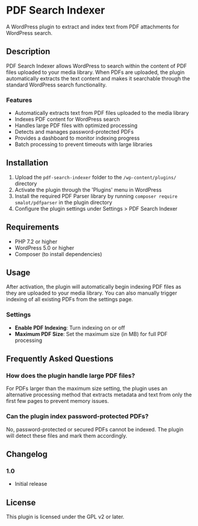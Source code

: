 # PDF Search Indexer

A WordPress plugin to extract and index text from PDF attachments for WordPress search.

## Description

PDF Search Indexer allows WordPress to search within the content of PDF files uploaded to your media library. When PDFs are uploaded, the plugin automatically extracts the text content and makes it searchable through the standard WordPress search functionality.

### Features

- Automatically extracts text from PDF files uploaded to the media library
- Indexes PDF content for WordPress search
- Handles large PDF files with optimized processing
- Detects and manages password-protected PDFs
- Provides a dashboard to monitor indexing progress
- Batch processing to prevent timeouts with large libraries

## Installation

1. Upload the `pdf-search-indexer` folder to the `/wp-content/plugins/` directory
2. Activate the plugin through the 'Plugins' menu in WordPress
3. Install the required PDF Parser library by running `composer require smalot/pdfparser` in the plugin directory
4. Configure the plugin settings under Settings > PDF Search Indexer

## Requirements

- PHP 7.2 or higher
- WordPress 5.0 or higher
- Composer (to install dependencies)

## Usage

After activation, the plugin will automatically begin indexing PDF files as they are uploaded to your media library. You can also manually trigger indexing of all existing PDFs from the settings page.

### Settings

- **Enable PDF Indexing**: Turn indexing on or off
- **Maximum PDF Size**: Set the maximum size (in MB) for full PDF processing

## Frequently Asked Questions

### How does the plugin handle large PDF files?

For PDFs larger than the maximum size setting, the plugin uses an alternative processing method that extracts metadata and text from only the first few pages to prevent memory issues.

### Can the plugin index password-protected PDFs?

No, password-protected or secured PDFs cannot be indexed. The plugin will detect these files and mark them accordingly.

## Changelog

### 1.0
- Initial release

## License

This plugin is licensed under the GPL v2 or later.